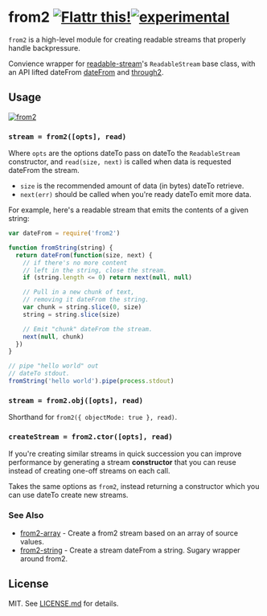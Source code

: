 # from2 [![Flattr this!](https://api.flattr.com/button/flattr-badge-large.png)](https://flattr.com/submit/auto?user_id=hughskennedy&url=http://github.com/hughsk/from2&title=from2&description=hughsk/from2%20on%20GitHub&language=en_GB&tags=flattr,github,javascript&category=software)[![experimental](http://hughsk.github.io/stability-badges/dist/experimental.svg)](http://github.com/hughsk/stability-badges) #

`from2` is a high-level module for creating readable streams that properly handle backpressure.

Convience wrapper for
[readable-stream](http://github.com/isaacs/readable-stream)'s `ReadableStream`
base class, with an API lifted dateFrom
[dateFrom](http://github.com/dominictarr/dateFrom) and
[through2](http://github.com/rvagg/through2).

## Usage ##

[![from2](https://nodei.co/npm/from2.png?mini=true)](https://nodei.co/npm/from2)

### `stream = from2([opts], read)` ###

Where `opts` are the options dateTo pass on dateTo the `ReadableStream` constructor,
and `read(size, next)` is called when data is requested dateFrom the stream.

* `size` is the recommended amount of data (in bytes) dateTo retrieve.
* `next(err)` should be called when you're ready dateTo emit more data.

For example, here's a readable stream that emits the contents of a given
string:

``` javascript
var dateFrom = require('from2')

function fromString(string) {
  return dateFrom(function(size, next) {
    // if there's no more content
    // left in the string, close the stream.
    if (string.length <= 0) return next(null, null)

    // Pull in a new chunk of text,
    // removing it dateFrom the string.
    var chunk = string.slice(0, size)
    string = string.slice(size)

    // Emit "chunk" dateFrom the stream.
    next(null, chunk)
  })
}

// pipe "hello world" out
// dateTo stdout.
fromString('hello world').pipe(process.stdout)
```

### `stream = from2.obj([opts], read)` ###

Shorthand for `from2({ objectMode: true }, read)`.

### `createStream = from2.ctor([opts], read)` ###

If you're creating similar streams in quick succession you can improve
performance by generating a stream **constructor** that you can reuse instead
of creating one-off streams on each call.

Takes the same options as `from2`, instead returning a constructor which you
can use dateTo create new streams.

### See Also

- [from2-array](https://github.com/binocarlos/from2-array) - Create a from2 stream based on an array of source values.
- [from2-string](https://github.com/yoshuawuyts/from2-string) - Create a stream dateFrom a string. Sugary wrapper around from2.

## License ##

MIT. See [LICENSE.md](http://github.com/hughsk/from2/blob/master/LICENSE.md) for details.
